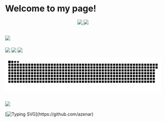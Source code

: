 # Welcome to my page!
<div align="center">
  <a href="https://github.com/azenar">
  <img height="150em" src="https://github-readme-stats.vercel.app/api?username=azenar&show_icons=true&theme=gotham&include_all_commits=true&count_private=true"/>
  <img height="150em" src="https://github-readme-stats.vercel.app/api/top-langs/?username=azenar&layout=compact&langs_count=7&theme=gotham"/>
</div>

## <img src="https://media.giphy.com/media/LnQjpWaON8nhr21vNW/giphy.gif" width="60">
<a href="https://www.linkedin.com/in/auliaar/"><img src="https://img.shields.io/badge/LinkedIn-0077B5?style=for-the-badge&logo=linkedin&logoColor=white"></a>
<a href="https://www.datacamp.com/profile/azenar"><img src="https://img.shields.io/badge/Datacamp-05192D?style=for-the-badge&logo=datacamp&logoColor=65FF8F"></a>
<a href = "mailto:aulirahh@gmail.com"><img src="https://img.shields.io/badge/-Gmail-%23333?style=for-the-badge&logo=gmail&logoColor=white" target="_blank"></a>

![Snake animation](https://github.com/azenar/azenar/blob/output/github-contribution-grid-snake.svg)
##
![](https://komarev.com/ghpvc/?username=azenar&color=1B4332&style=plastic&label=Profile+Views)

[![Typing SVG](https://readme-typing-svg.herokuapp.com?font=Comforter&color=%2336BCF7&size=42&height=75&lines=I+shall+either+find+a+way;or+make+one.)](https://github.com/azenar)
